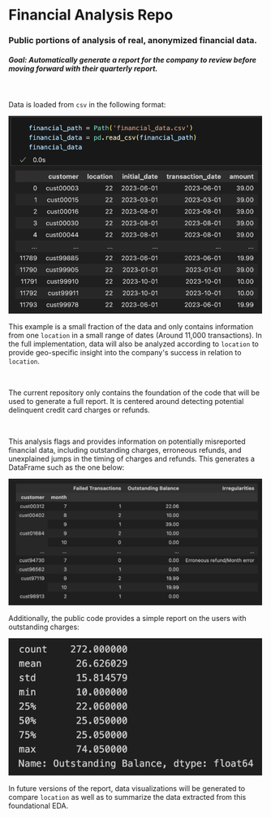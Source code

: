 # Financial Analysis Repo

### Public portions of analysis of real, anonymized financial data.
##### Goal: Automatically generate a report for the company to review before moving forward with their quarterly report.
<br>

Data is loaded from `csv` in the following format:

<img src="raw_financial_df.png" width="500">

This example is a small fraction of the data and only contains information from one `location` in a small range of dates (Around 11,000 transactions). In the full implementation, data will also be analyzed according to `location` to provide geo-specific insight into the company's success in relation to `location`.

<br>

The current repository only contains the foundation of the code that will be used to generate a full report. It is 
centered around detecting potential delinquent credit card charges or refunds.

<br>

This analysis flags and provides information on potentially misreported financial data, including outstanding charges, erroneous refunds, and unexplained jumps in the timing of charges and refunds. This generates a DataFrame such as the one below:

<img src="data_extracted_df.png" width="500">

<br>

Additionally, the public code provides a simple report on the users with outstanding charges:

<img src="simple_report.png" width="500">

In future versions of the report, data visualizations will be generated to compare `location` as well as to summarize the data extracted
from this foundational EDA.

